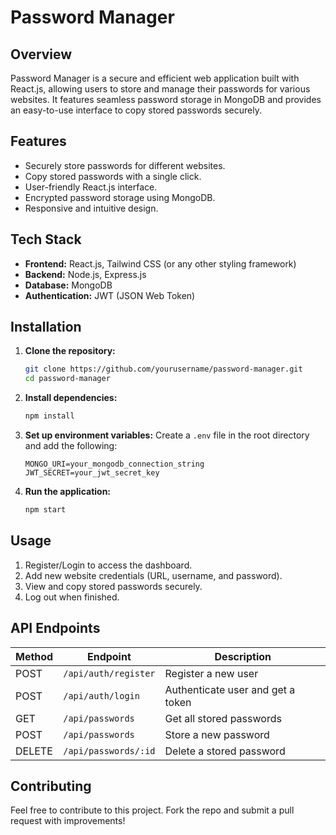 # Password Manager

## Overview
Password Manager is a secure and efficient web application built with React.js, allowing users to store and manage their passwords for various websites. It features seamless password storage in MongoDB and provides an easy-to-use interface to copy stored passwords securely.

## Features
- Securely store passwords for different websites.
- Copy stored passwords with a single click.
- User-friendly React.js interface.
- Encrypted password storage using MongoDB.
- Responsive and intuitive design.

## Tech Stack
- **Frontend:** React.js, Tailwind CSS (or any other styling framework)
- **Backend:** Node.js, Express.js
- **Database:** MongoDB
- **Authentication:** JWT (JSON Web Token)

## Installation

1. **Clone the repository:**
   ```bash
   git clone https://github.com/yourusername/password-manager.git
   cd password-manager
   ```

2. **Install dependencies:**
   ```bash
   npm install
   ```

3. **Set up environment variables:**
   Create a `.env` file in the root directory and add the following:
   ```env
   MONGO_URI=your_mongodb_connection_string
   JWT_SECRET=your_jwt_secret_key
   ```

4. **Run the application:**
   ```bash
   npm start
   ```

## Usage
1. Register/Login to access the dashboard.
2. Add new website credentials (URL, username, and password).
3. View and copy stored passwords securely.
4. Log out when finished.

## API Endpoints
| Method | Endpoint | Description |
|--------|---------|-------------|
| POST | `/api/auth/register` | Register a new user |
| POST | `/api/auth/login` | Authenticate user and get a token |
| GET | `/api/passwords` | Get all stored passwords |
| POST | `/api/passwords` | Store a new password |
| DELETE | `/api/passwords/:id` | Delete a stored password |



## Contributing
Feel free to contribute to this project. Fork the repo and submit a pull request with improvements!



